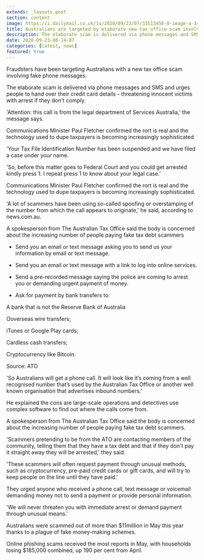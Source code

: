 ```yaml
---
extends: _layouts.post
section: content
image: https://i.dailymail.co.uk/1s/2020/09/23/07/33513456-0-image-a-34_1600842883555.jpg 
title: Australians are targeted by elaborate new tax office scam involving a chilling fake phone message 
description: The elaborate scam is delivered via phone messages and SMS and urges people to hand over their credit card details - threatening innocent victims with arrest if they dont comply. 
date: 2020-09-23-08-14-07 
categories: [latest, news] 
featured: true 
--- 
```

Fraudsters have been targeting Australians with a new tax office scam involving fake phone messages.

The elaborate scam is delivered via phone messages and SMS and urges people to hand over their credit card details - threatening innocent victims with arrest if they don't comply. 

'Attention: this call is from the legal department of Services Australia,' the message says.

Communications Minister Paul Fletcher confirmed the rort is real and the technology used to dupe taxpayers is becoming increasingly sophisticated

'Your Tax File Identification Number has been suspended and we have filed a case under your name. 

'So, before this matter goes to Federal Court and you could get arrested kindly press 1. I repeat press 1 to know about your legal case.'  

Communications Minister Paul Fletcher confirmed the rort is real and the technology used to dupe taxpayers is becoming increasingly sophisticated. 

'A lot of scammers have been using so-called spoofing or overstamping of the number from which the call appears to originate,' he said, according to news.com.au.

A spokesperson from The Australian Tax Office said the body is concerned about the increasing number of people paying fake tax debt scammers

- Send you an email or text message asking you to send us your information by email or text message.

- Send you an email or text message with a link to log into online services.

- Send a pre-recorded message saying the police are coming to arrest you or demanding urgent payment of money.

- Ask for payment by bank transfers to:

A bank that is not the Reserve Bank of Australia  

Ooverseas wire transfers;

iTunes or Google Play cards; 

Cardless cash transfers;

Cryptocurrency like Bitcoin. 

Source: ATO 

'So Australians will get a phone call. It will look like it’s coming from a well recognised number that’s used by the Australian Tax Office or another well known organisation that advertises inbound numbers.'

He explained the cons are large-scale operations and detectives use complex software to find out where the calls come from.

A spokesperson from The Australian Tax Office said the body is concerned about the increasing number of people paying fake tax debt scammers.

'Scammers pretending to be from the ATO are contacting members of the community, telling them that they have a tax debt and that if they don't pay it straight away they will be arrested,' they said.

'These scammers will often request payment through unusual methods, such as cryptocurrency, pre-paid credit cards or gift cards, and will try to keep people on the line until they have paid.'

They urged anyone who received a phone call, text message or voicemail demanding money not to send a payment or provide personal information.  

'We will never threaten you with immediate arrest or demand payment through unusual means.'

Australians were scammed out of more than $11million in May this year thanks to a plague of fake money-making schemes. 

Online phishing scams received the most reports in May, with households losing $185,000 combined, up 190 per cent from April.  


